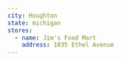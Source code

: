 ```yaml
---
city: Houghton
state: michigan
stores:
  - name: Jim's Food Mart
    address: 1035 Ethel Avenue
---
```

